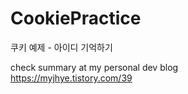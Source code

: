 # CookiePractice
쿠키 예제 - 아이디 기억하기


check summary at my personal dev blog <br>
https://myjhye.tistory.com/39
